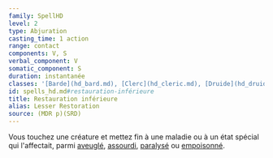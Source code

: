 ```yaml
---
family: SpellHD
level: 2
type: Abjuration
casting_time: 1 action
range: contact
components: V, S
verbal_component: V
somatic_component: S
duration: instantanée
classes: '[Barde](hd_bard.md), [Clerc](hd_cleric.md), [Druide](hd_druid.md), [Paladin](hd_paladin.md), [Rôdeur](hd_ranger.md)'
id: spells_hd.md#restauration-inférieure
title: Restauration inférieure
alias: Lesser Restoration
source: (MDR p)(SRD)
---
```


Vous touchez une créature et mettez fin à une maladie ou à un état spécial qui l'affectait, parmi [aveuglé](hd_conditions_aveugle.md), [assourdi](hd_conditions_assourdi.md), [paralysé](hd_conditions_paralyse.md) ou [empoisonné](hd_conditions_empoisonne.md).

